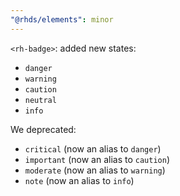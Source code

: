 ```yaml
---
"@rhds/elements": minor
---
```

`<rh-badge>`: added new states: 

  * `danger`
  * `warning`
  * `caution`
  * `neutral`
  * `info`

We deprecated:

  * `critical` (now an alias to `danger`)
  * `important` (now an alias to `caution`)
  * `moderate` (now an alias to `warning`)
  * `note` (now an alias to `info`)
